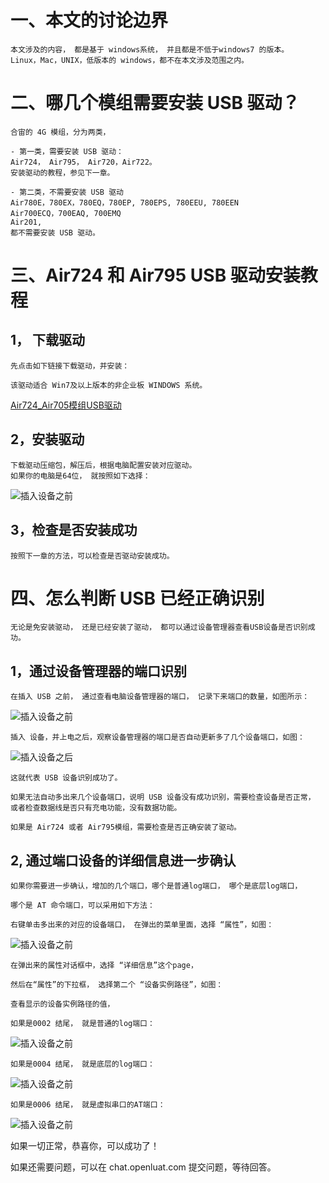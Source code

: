 
# 一、本文的讨论边界
    本文涉及的内容， 都是基于 windows系统， 并且都是不低于windows7 的版本。
    Linux，Mac，UNIX，低版本的 windows，都不在本文涉及范围之内。 

# 二、哪几个模组需要安装 USB 驱动？

    合宙的 4G 模组，分为两类，
    
    - 第一类，需要安装 USB 驱动：
    Air724， Air795， Air720，Air722。
    安装驱动的教程，参见下一章。

    - 第二类，不需要安装 USB 驱动
    Air780E，780EX，780EQ，780EP, 780EPS, 780EEU, 780EEN
    Air700ECQ，700EAQ, 700EMQ
    Air201,
    都不需要安装 USB 驱动。


# 三、Air724 和 Air795 USB 驱动安装教程

## 1， 下载驱动

    先点击如下链接下载驱动，并安装：

    该驱动适合 Win7及以上版本的非企业板 WINDOWS 系统。

[Air724_Air705模组USB驱动](https://cdn.openluat-luatcommunity.openluat.com/attachment/20200808183454135_sw_file_20200303181718_8910_module_usb_driver_signed%20_20200303_hezhou.7z "点击直接下载驱动")

## 2，安装驱动
 
    下载驱动压缩包，解压后，根据电脑配置安装对应驱动。
    如果你的电脑是64位， 就按照如下选择：

![插入设备之前](image/usb_drv_name.png)

## 3，检查是否安装成功
  
    按照下一章的方法，可以检查是否驱动安装成功。


# 四、怎么判断 USB 已经正确识别

    无论是免安装驱动， 还是已经安装了驱动， 都可以通过设备管理器查看USB设备是否识别成功。

## 1，通过设备管理器的端口识别

    在插入 USB 之前， 通过查看电脑设备管理器的端口， 记录下来端口的数量，如图所示：

![插入设备之前](image/usb_combefore.png)

    插入 设备，并上电之后，观察设备管理器的端口是否自动更新多了几个设备端口，如图：
![插入设备之后](image/usb_comafter.png)

    这就代表 USB 设备识别成功了。

    如果无法自动多出来几个设备端口，说明 USB 设备没有成功识别，需要检查设备是否正常，
    或者检查数据线是否只有充电功能，没有数据功能。

    如果是 Air724 或者 Air795模组，需要检查是否正确安装了驱动。


## 2, 通过端口设备的详细信息进一步确认

    如果你需要进一步确认，增加的几个端口，哪个是普通log端口， 哪个是底层log端口，

    哪个是 AT 命令端口，可以采用如下方法：

    右键单击多出来的对应的设备端口， 在弹出的菜单里面，选择 “属性”，如图：

![插入设备之前](image/usb_comattrib.png)

    在弹出来的属性对话框中，选择 “详细信息”这个page， 

    然后在“属性”的下拉框， 选择第二个 “设备实例路径”，如图：

    查看显示的设备实例路径的值， 
    
    如果是0002 结尾， 就是普通的log端口：

![插入设备之前](image/usb_com_number.png)


    如果是0004 结尾， 就是底层的log端口：

![插入设备之前](image/usb_com0004.png)

    如果是0006 结尾， 就是虚拟串口的AT端口：

![插入设备之前](image/usb_com0006.png)



如果一切正常，恭喜你，可以成功了！

如果还需要问题，可以在 chat.openluat.com 提交问题，等待回答。



